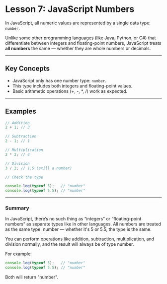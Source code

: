 
# Lesson 7: JavaScript Numbers

In JavaScript, all numeric values are represented by a single data type: `number`.

Unlike some other programming languages (like Java, Python, or C#) that differentiate between integers and floating-point numbers, JavaScript treats **all numbers** the same — whether they are whole numbers or decimals.

---

## Key Concepts

- JavaScript only has one number type: `number`.
- This type includes both integers and floating-point values.
- Basic arithmetic operations (+, -, *, /) work as expected.

---

## Examples

```js
// Addition
2 + 1; // 3

// Subtraction
2 - 1; // 1

// Multiplication
2 * 2; // 4

// Division
3 / 2; // 1.5 (still a number)

// Check the type

console.log(typeof 5);   // "number"
console.log(typeof 5.5); // "number"
```
---
### Summary
In JavaScript, there’s no such thing as “integers” or “floating-point numbers” as separate types like in other languages.
All numbers are treated as the same type: number — whether it's 5 or 5.5, the type is the same.

You can perform operations like addition, subtraction, multiplication, and division normally, and the result will always be of type number.

For example:
```js
console.log(typeof 5);   // "number"
console.log(typeof 5.5); // "number"
```
Both will return "number".



